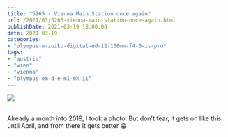 ```yaml
---
title: "5265 - Vienna Main Station once again"
url: /2021/03/5265-vienna-main-station-once-again.html
publishDate: 2021-03-19 18:00:00
date: 2021-03-19
categories:
- "olympus-m-zuiko-digital-ed-12-100mm-f4-0-is-pro"
tags:
- "austria"
- "wien"
- "vienna"
- "olympus-om-d-e-m1-mk-ii"
---
```

<div class="container">
<div class="center"><a target="_blank" href="https://d25zfm9zpd7gm5.cloudfront.net/1200x1200/2019/20190129_170237_lr.jpg"><img class="webfeedsFeaturedVisual" src="https://d25zfm9zpd7gm5.cloudfront.net/0600x0600/2019/20190129_170237_lr.jpg" /></a></div>
</div>
<br />

Already a month into 2019, I took a photo. But don't fear,
it gets on like this until April, and from there it gets
better :grin:
